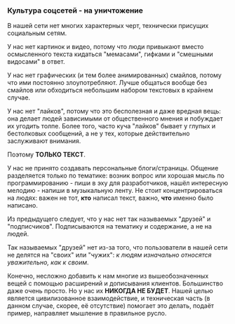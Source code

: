 ### Культура соцсетей - на уничтожение

В нашей сети нет многих характерных черт, технически присущих социальным сетям.

У нас нет картинок и видео, потому что люди привыкают вместо осмысленного текста кидаться "мемасами", гифками и "смешными видосами" в ответ.

У нас нет графических (и тем более анимированных) смайлов, потому что ими постоянно злоупотребляют. Лучше общаться вообще без смайлов или обходиться небольшим набором текстовых в крайнем случае.

У нас нет "лайков", потому что это бесполезная и даже вредная вещь: она делает людей зависимыми от общественного мнения и побуждает их угодить толпе. Более того, часто куча "лайков" бывает у глупых и бестолковых сообщений, а не у тех, которые действительно заслуживают внимания.

Поэтому **ТОЛЬКО ТЕКСТ**.

У нас не принято создавать персональные блоги/страницы. Общение разделяется только по тематике: возник вопрос или хорошая мысль по программированию - пиши в эху для разработчиков, нашёл интересную мелодию - напиши в музыкальную ленту. Не стоит концентрироваться на людях: важен не тот, **кто** написал текст, важно, **что** именно было написано.

Из предыдущего следует, что у нас нет так называемых "друзей" и "подписчиков". Подписываются на тематику и содержание, а не на людей.

Так называемых "друзей" нет из-за того, что пользователи в нашей сети не делятся на "своих" или "чужих": *к людям изначально относятся уважительно, как к своим*.

Конечно, несложно добавить к нам многие из вышеобозначенных вещей с помощью расширений и дописывания клиентов. Большинство даже очень просто. Но у нас их **НИКОГДА НЕ БУДЕТ**. Нашей целью является цивилизованное взаимодействие, и техническая часть (в данном случае, скорее, её отсутствие) помогает это делать, подаёт пример, направляет мышление в правильное русло.
